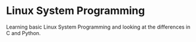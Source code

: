 # Linux System Programming
Learning basic Linux System Programming and looking at the differences in C and Python.
